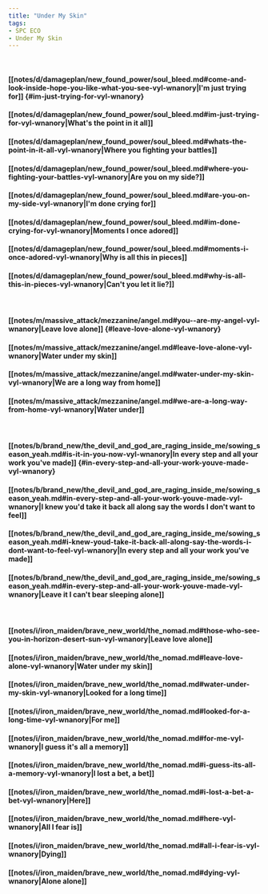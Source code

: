 ```yaml
---
title: "Under My Skin"
tags:
- SPC ECO
- Under My Skin
---
```

&nbsp;
#### [[notes/d/damageplan/new_found_power/soul_bleed.md#come-and-look-inside-hope-you-like-what-you-see-vyl-wnanory|I'm just trying for]] {#im-just-trying-for-vyl-wnanory}
#### [[notes/d/damageplan/new_found_power/soul_bleed.md#im-just-trying-for-vyl-wnanory|What's the point in it all]]
#### [[notes/d/damageplan/new_found_power/soul_bleed.md#whats-the-point-in-it-all-vyl-wnanory|Where you fighting your battles]]
#### [[notes/d/damageplan/new_found_power/soul_bleed.md#where-you-fighting-your-battles-vyl-wnanory|Are you on my side?]]
#### [[notes/d/damageplan/new_found_power/soul_bleed.md#are-you-on-my-side-vyl-wnanory|I'm done crying for]]
#### [[notes/d/damageplan/new_found_power/soul_bleed.md#im-done-crying-for-vyl-wnanory|Moments I once adored]]
#### [[notes/d/damageplan/new_found_power/soul_bleed.md#moments-i-once-adored-vyl-wnanory|Why is all this in pieces]]
#### [[notes/d/damageplan/new_found_power/soul_bleed.md#why-is-all-this-in-pieces-vyl-wnanory|Can't you let it lie?]]
&nbsp;
#### [[notes/m/massive_attack/mezzanine/angel.md#you--are-my-angel-vyl-wnanory|Leave love alone]] {#leave-love-alone-vyl-wnanory}
#### [[notes/m/massive_attack/mezzanine/angel.md#leave-love-alone-vyl-wnanory|Water under my skin]]
#### [[notes/m/massive_attack/mezzanine/angel.md#water-under-my-skin-vyl-wnanory|We are a long way from home]]
#### [[notes/m/massive_attack/mezzanine/angel.md#we-are-a-long-way-from-home-vyl-wnanory|Water under]]
&nbsp;
#### [[notes/b/brand_new/the_devil_and_god_are_raging_inside_me/sowing_season_yeah.md#is-it-in-you-now-vyl-wnanory|In every step and all your work you've made]] {#in-every-step-and-all-your-work-youve-made-vyl-wnanory}
#### [[notes/b/brand_new/the_devil_and_god_are_raging_inside_me/sowing_season_yeah.md#in-every-step-and-all-your-work-youve-made-vyl-wnanory|I knew you'd take it back all along say the words I don't want to feel]]
#### [[notes/b/brand_new/the_devil_and_god_are_raging_inside_me/sowing_season_yeah.md#i-knew-youd-take-it-back-all-along-say-the-words-i-dont-want-to-feel-vyl-wnanory|In every step and all your work you've made]]
#### [[notes/b/brand_new/the_devil_and_god_are_raging_inside_me/sowing_season_yeah.md#in-every-step-and-all-your-work-youve-made-vyl-wnanory|Leave it I can't bear sleeping alone]]
&nbsp;
#### [[notes/i/iron_maiden/brave_new_world/the_nomad.md#those-who-see-you-in-horizon-desert-sun-vyl-wnanory|Leave love alone]]
#### [[notes/i/iron_maiden/brave_new_world/the_nomad.md#leave-love-alone-vyl-wnanory|Water under my skin]]
#### [[notes/i/iron_maiden/brave_new_world/the_nomad.md#water-under-my-skin-vyl-wnanory|Looked for a long time]]
#### [[notes/i/iron_maiden/brave_new_world/the_nomad.md#looked-for-a-long-time-vyl-wnanory|For me]]
#### [[notes/i/iron_maiden/brave_new_world/the_nomad.md#for-me-vyl-wnanory|I guess it's all a memory]]
#### [[notes/i/iron_maiden/brave_new_world/the_nomad.md#i-guess-its-all-a-memory-vyl-wnanory|I lost a bet, a bet]]
#### [[notes/i/iron_maiden/brave_new_world/the_nomad.md#i-lost-a-bet-a-bet-vyl-wnanory|Here]]
#### [[notes/i/iron_maiden/brave_new_world/the_nomad.md#here-vyl-wnanory|All I fear is]]
#### [[notes/i/iron_maiden/brave_new_world/the_nomad.md#all-i-fear-is-vyl-wnanory|Dying]]
#### [[notes/i/iron_maiden/brave_new_world/the_nomad.md#dying-vyl-wnanory|Alone alone]]
